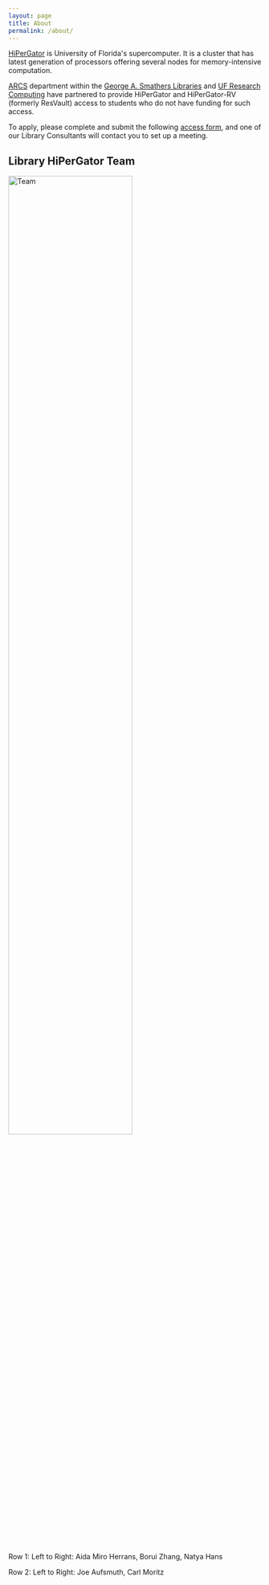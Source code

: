 ```yaml
---
layout: page
title: About
permalink: /about/
---
```


[HiPerGator](https://www.rc.ufl.edu/about/hipergator/) is University of Florida's supercomputer. It is a cluster that has 
latest generation of processors offering several nodes for memory-intensive computation.

[ARCS](https://arcs.uflib.ufl.edu/) department within the [George A. Smathers Libraries](https://uflib.ufl.edu/) and [UF Research Computing](https://www.rc.ufl.edu/) have partnered to provide HiPerGator and HiPerGator-RV (formerly ResVault) access to students who do not have funding for such access.

To apply, please complete and submit the following [access form](https://arcs.uflib.ufl.edu/student-hipergator-request/), and one of our Library Consultants will contact you to set up a meeting.

## Library HiPerGator Team
<img src="http://NatyaHans.github.io/HiPerGatorOnboarding/images/Slide1.jpg" alt="Team" style="width:70%">

Row 1: Left to Right: Aida Miro Herrans, Borui Zhang, Natya Hans

Row 2: Left to Right: Joe Aufsmuth, Carl Moritz
